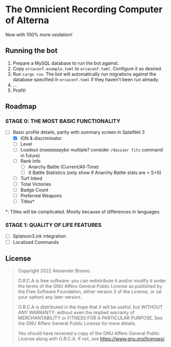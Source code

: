 # The Omnicient Recording Computer of Alterna

Now with 100% more oxidation!

## Running the bot

1. Prepare a MySQL database to run the bot against.
1. Copy `orcaconf.example.toml` to `orcaconf.toml`. Configure it as desired.
2. Run `cargo run`. The bot will automatically run migrations against the
   database specified in `orcaconf.toml` if they haven't been run already.
3. ...
4. Profit!

## Roadmap

### STAGE 0: THE MOST BASIC FUNCTIONALITY
- [ ] Basic profile details, parity with summary screen in SplatNet 3
  - [X] IGN & discriminator
  - [ ] Level
  - [ ] Loadout (*maaaaaaybe* multiple? consider `/dossier fits` command in future)
  - [ ] Rank Info
    - [ ] Anarchy Battle (Current/All-Time)
    - [ ] X Battle Statistics (only show if Anarchy Battle stats are > S+0)
  - [ ] Turf Inked
  - [ ] Total Victories
  - [ ] Badge Count
  - [ ] Preferred Weapons
  - [ ] Titles\*
  
\*: Titles will be complicated. Mostly because of differences in languages.
  
### STAGE 1: QUALITY OF LIFE FEATURES
- [ ] Splatoon3.ink integration
- [ ] Localized Commands

## License

> Copyright 2022 Alexander Bisono.
>
> O.R.C.A is free software: you can redistribute it and/or modify it under the
> terms of the GNU Affero General Public License as published by the Free
> Software Foundation, either version 3 of the License, or (at your option) any
> later version.
>
> O.R.C.A is distributed in the hope that it will be useful, but WITHOUT ANY
> WARRANTY; without even the implied warranty of MERCHANTABILITY or FITNESS FOR
> A PARTICULAR PURPOSE. See the GNU Affero General Public License for more
> details.
>
> You should have received a copy of the GNU Affero General Public License along
> with O.R.C.A. If not, see <https://www.gnu.org/licenses/>.

